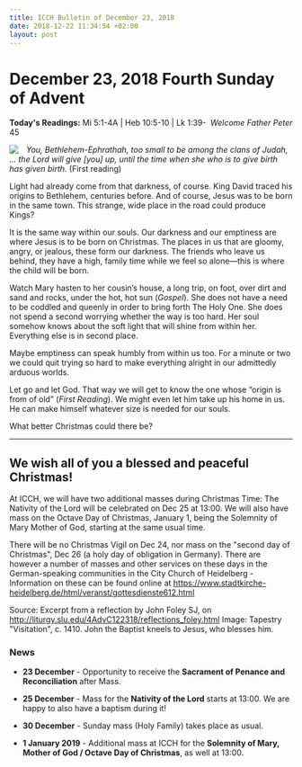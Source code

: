 ```yaml
---
title: ICCH Bulletin of December 23, 2018
date: 2018-12-22 11:34:54 +02:00
layout: post
---
```


# December 23, 2018 Fourth Sunday of Advent
<span style="float: right"><em>Welcome Father Peter</em></span>
**Today's Readings:** Mi 5:1-4A | Heb 10:5-10 | Lk 1:39-45


<img style="float: left; margin-right: 1em;" src="https://upload.wikimedia.org/wikipedia/commons/thumb/0/07/Antependium_Stra%C3%9Fburg_c1410_makffm_6810_image02.jpg/412px-Antependium_Stra%C3%9Fburg_c1410_makffm_6810_image02.jpg">

*You, Bethlehem-Ephrathah,
too small to be among the clans of Judah, …
the Lord will give [you] up, until the time
when she who is to give birth has given birth.* (First reading)

Light had already come from that darkness, of course. King David traced his origins to Bethlehem, centuries before. And of course, Jesus was to be born in the same town. This strange, wide place in the road could produce Kings?

It is the same way within our souls. Our darkness and our emptiness are where Jesus is to be born on Christmas. The places in us that are gloomy, angry, or jealous, these form our darkness. The friends who leave us behind, they have a high, family time while we feel so alone—this is where the child will be born.

Watch Mary hasten to her cousin’s house, a long trip, on foot, over dirt and sand and rocks, under the hot, hot sun (*Gospel*). She does not have a need to be coddled and queenly in order to bring forth The Holy One. She does not spend a second worrying whether the way is too hard. Her soul somehow knows about the soft light that will shine from within her. Everything else is in second place.

Maybe emptiness can speak humbly from within us too. For a minute or two we could quit trying so hard to make everything alright in our admittedly arduous worlds.

Let go and let God. That way we will get to know the one whose “origin is from of old” (*First Reading*). We might even let him take up his home in us. He can make himself whatever size is needed for our souls.

What better Christmas could there be?
 

 ---

## We wish all of you a blessed and peaceful Christmas!

At ICCH, we will have two additional masses during Christmas Time: The Nativity of the Lord will be celebrated on Dec 25 at 13:00. We will also have mass on the Octave Day of Christmas, January 1, being the Solemnity of Mary Mother of God, starting at the same usual time.

There will be no Christmas Vigil on Dec 24, nor mass on the "second day of Christmas", Dec 26 (a holy day of obligation in Germany). There are however a number of masses and other services on these days in the German-speaking communities in the City Church of Heidelberg - Information on these can be found online at https://www.stadtkirche-heidelberg.de/html/veranst/gottesdienste612.html

Source: Excerpt from a reflection by John Foley SJ, on http://liturgy.slu.edu/4AdvC122318/reflections_foley.html 
Image: Tapestry "Visitation", c. 1410. John the Baptist kneels to Jesus, who blesses him.

### News 

* **23 December** - Opportunity to receive the **Sacrament of Penance and Reconciliation** after Mass.

* **25 December** - Mass for the **Nativity of the Lord** starts at 13:00. We are happy to also have a baptism during it!
* **30 December** - Sunday mass (Holy Family) takes place as usual.
* **1 January 2019** - Additional mass at ICCH for the **Solemnity of Mary, Mother of God / Octave Day of Christmas**, as well at 13:00.
